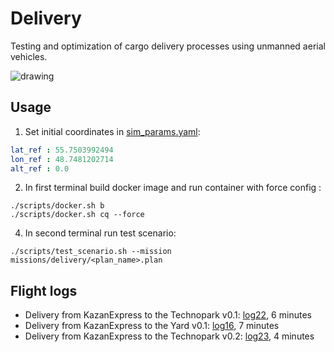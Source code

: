 # Delivery

Testing and optimization of cargo delivery processes using unmanned aerial vehicles.

<img src="https://github.com/ZilantRobotics/innopolis_vtol_dynamics/wiki/assets/delivery.png" alt="drawing"/>

## Usage

1. Set initial coordinates in [sim_params.yaml](uav_dynamics/uav_hitl_dynamics/config/sim_params.yaml):

```yaml
lat_ref : 55.7503992494
lon_ref : 48.7481202714
alt_ref : 0.0
```

2. In first terminal build docker image and run container with force config :

```
./scripts/docker.sh b
./scripts/docker.sh cq --force
```

4. In second terminal run test scenario:  

```
./scripts/test_scenario.sh --mission missions/delivery/<plan_name>.plan
```

## Flight logs

- Delivery from KazanExpress to the Technopark v0.1: [log22](https://review.px4.io/plot_app?log=3bea8e60-9f15-47ef-8954-be7cf0ae5e65), 6 minutes
- Delivery from KazanExpress to the Yard v0.1: [log16](https://review.px4.io/plot_app?log=c63a3a10-5f1f-4d51-97a9-cfa0970b9f3c), 7 minutes
- Delivery from KazanExpress to the Technopark v0.2: [log23](https://review.px4.io/plot_app?log=1c707f3e-ae76-49d5-9914-5abc0a5c5589), 4 minutes
